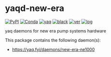 # yaqd-new-era

[![PyPI](https://img.shields.io/pypi/v/yaqd-new-era)](https://pypi.org/project/yaqd-new-era)
[![Conda](https://img.shields.io/conda/vn/conda-forge/yaqd-new-era)](https://anaconda.org/conda-forge/yaqd-new-era)
[![yaq](https://img.shields.io/badge/framework-yaq-orange)](https://yaq.fyi/)
[![black](https://img.shields.io/badge/code--style-black-black)](https://black.readthedocs.io/)
[![ver](https://img.shields.io/badge/calver-YYYY.M.MICRO-blue)](https://calver.org/)
[![log](https://img.shields.io/badge/change-log-informational)](https://gitlab.com/yaq/yaqd-new-era/-/blob/main/CHANGELOG.md)

yaq daemons for new era pump systems hardware

This package contains the following daemon(s):

- https://yaq.fyi/daemons/new-era-ne1000
